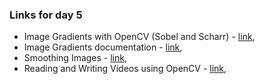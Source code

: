### Links for day 5
  - Image Gradients with OpenCV (Sobel and Scharr) - [link](https://pyimagesearch.com/2021/05/12/image-gradients-with-opencv-sobel-and-scharr/),  
  - Image Gradients documentation - [link](https://docs.opencv.org/4.x/d5/d0f/tutorial_py_gradients.html),  
  - Smoothing Images - [link](https://docs.opencv.org/4.x/d4/d13/tutorial_py_filtering.html),  
  - Reading and Writing Videos using OpenCV - [link](https://learnopencv.com/reading-and-writing-videos-using-opencv/),    
